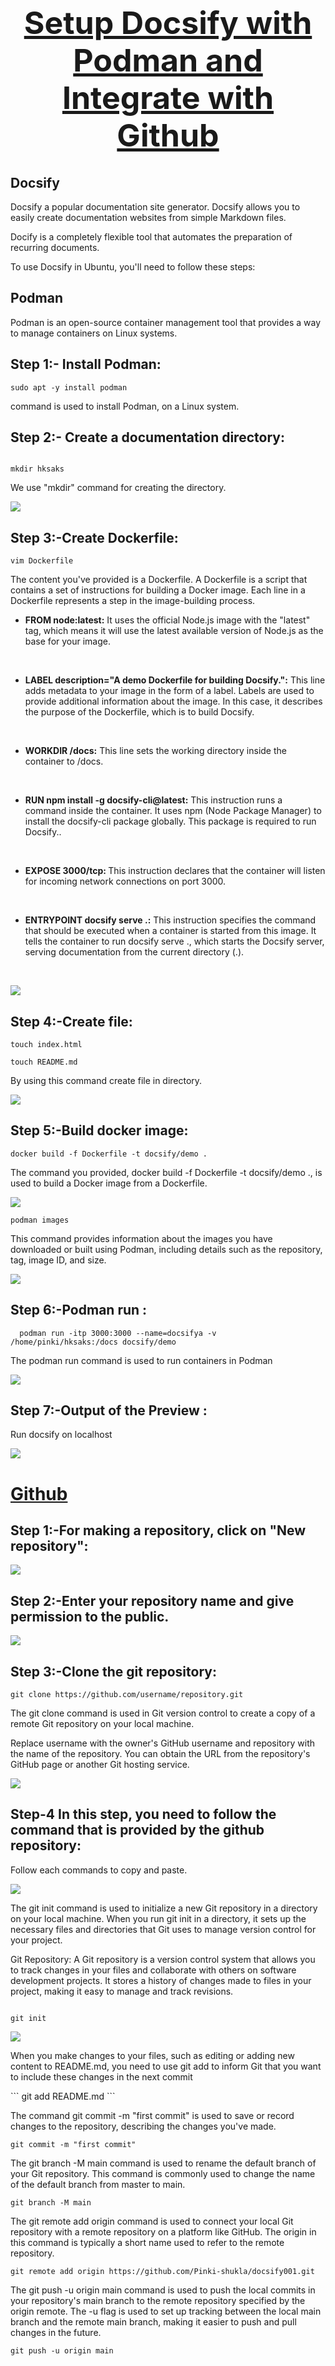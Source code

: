 





<center> <u> <h1 style="font-size: 50px;">Setup Docsify with Podman and Integrate with Github</center></h1> </u> </center>


## Docsify

<p>Docsify a popular documentation site generator. Docsify allows you to easily create documentation websites from simple Markdown files.
<p>Docify is a completely flexible tool that automates the preparation of recurring documents.</p>

<p>To use Docsify in Ubuntu, you'll need to follow these steps:</p>   

## Podman

Podman is an open-source container management tool that provides a way to manage containers on Linux systems. 


## Step 1:- Install Podman:
```
sudo apt -y install podman
```
<p> command is used to install Podman, on a Linux system.</p>

## Step 2:- Create a documentation directory:
```

mkdir hksaks
```

<p> We use "mkdir" command for creating the directory.</p>

![](001.png)

## Step 3:-Create Dockerfile:
```
vim Dockerfile
```

<p>The content you've provided is a Dockerfile. A Dockerfile is a script that contains a set of instructions for building a Docker image. Each line in a Dockerfile represents a step in the image-building process.</p>

- <p><b>FROM node:latest:</b> It uses the official Node.js image with the "latest" tag, which means it will use the latest available version of Node.js as the base for your image.</p><br>

- <p><b>LABEL description="A demo Dockerfile for building Docsify.":</b> This line adds metadata to your image in the form of a label. Labels are used to provide additional information about the image. In this case, it describes the purpose of the Dockerfile, which is to build Docsify.</p><br>

- <p><b>WORKDIR /docs:</b> This line sets the working directory inside the container to /docs. </p><br>


- <p><b>RUN npm install -g docsify-cli@latest:</b> This instruction runs a command inside the container. It uses npm (Node Package Manager) to install the docsify-cli package globally. This package is required to run Docsify..</p><br>

- <p><b>EXPOSE 3000/tcp: </b>This instruction declares that the container will listen for incoming network connections on port 3000.</p><br>

- <p><b>ENTRYPOINT docsify serve .:</b> This instruction specifies the command that should be executed when a container is started from this image. It tells the container to run docsify serve ., which starts the Docsify server, serving documentation from the current directory (.).</b></p><br>







![](02.png)

## Step 4:-Create  file:
```
touch index.html
```


```
touch README.md
```


<p>By using this command  create file in directory.</p>

![](03.png)

##  Step 5:-Build docker image:


```
docker build -f Dockerfile -t docsify/demo .
```
<p>The command you provided, docker build -f Dockerfile -t docsify/demo ., is used to build a Docker image from a Dockerfile.</p>


![](04.png)
 
```
podman images
```
<p>This command provides information about the images you have downloaded or built using Podman, including details such as the repository, tag, image ID, and size.</p>

![](podman%20image.png)

## Step 6:-Podman run :
```
  podman run -itp 3000:3000 --name=docsifya -v /home/pinki/hksaks:/docs docsify/demo 
```

<p> The podman run command is used to run containers in Podman </p>




![](podman%20run.png)

 




## Step 7:-Output of the Preview :
<p>Run docsify on localhost </p>

![](previewlocalhost%203000.png)


# <u>Github </u>

## Step 1:-For making a repository, click on "New repository":

![](repo.png)

## Step 2:-Enter your repository name and give permission to the public.

![](new%20repo.png)

## Step 3:-Clone the git repository:
```
git clone https://github.com/username/repository.git
```
<p>The git clone command is used in Git version control to create a copy of a remote Git repository on your local machine.</p>

<P> Replace username with the owner's GitHub username and repository with the name of the repository. You can obtain the URL from the repository's GitHub page or another Git hosting service.</P>

![](8.png)


## Step-4 In this step, you need to follow the command that is provided by the github repository:
<p>Follow each commands to copy and paste.</p>

![](github%20command.png)

The git init command is used to initialize a new Git repository in a directory on your local machine. When you run git init in a directory, it sets up the necessary files and directories that Git uses to manage version control for your project.</p>

Git Repository: A Git repository is a version control system that allows you to track changes in your files and collaborate with others on software development projects. It stores a history of changes made to files in your project, making it easy to manage and track revisions.
```

git init

```

![](git%20init.png)

<p> When you make changes to your files, such as editing or adding new content to README.md, you need to use git add to inform Git that you want to include these changes in the next commit</p>
```
git add README.md
```
<p>The command git commit -m "first commit" is used to save or record changes to the repository, describing the changes you've made.</p>

```
git commit -m "first commit"
```


<P>The git branch -M main command is used to rename the default branch of your Git repository. This command is commonly used to change the name of the default branch from master to main.<P>

```
git branch -M main
```
<P>The git remote add origin command is used to connect your local Git repository with a remote repository on a platform like GitHub. The origin in this command is typically a short name used to refer to the remote repository.</P>

```
git remote add origin https://github.com/Pinki-shukla/docsify001.git
```
<P>The git push -u origin main command is used to push the local commits in your repository's main branch to the remote repository specified by the origin remote. The -u flag is used to set up tracking between the local main branch and the remote main branch, making it easier to push and pull changes in the future.</P>


```
git push -u origin main
```














